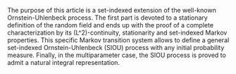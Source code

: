 

The purpose of this article is a set-indexed extension of the well-known Ornstein-Uhlenbeck process. The first part is devoted to a stationary definition of the random field and ends up with the proof of a complete characterization by its \(L^2\)-continuity, stationarity and set-indexed Markov properties. This specific Markov transition system allows to define a general set-indexed Ornstein-Uhlenbeck (SIOU) process with any initial probability measure. Finally, in the multiparameter case, the SIOU process is proved to admit a natural integral representation.
